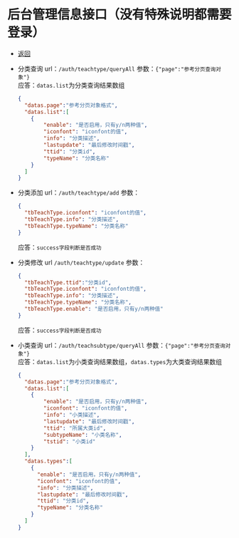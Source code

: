 # 后台管理信息接口（没有特殊说明都需要登录）

- [返回](README.md)
- 分类查询 url：`/auth/teachtype/queryAll`
  参数：`{"page":"参考分页查询对象"}`  
  应答：`datas.list`为分类查询结果数组

  ```json
  {
    "datas.page":"参考分页对象格式",
    "datas.list":[
      {
          "enable": "是否启用，只有y/n两种值",
          "iconfont": "iconfont的值",
          "info": "分类描述",
          "lastupdate": "最后修改时间戳",
          "ttid": "分类id",
          "typeName": "分类名称"
      }
    ]
  }
  ```

- 分类添加 url：`/auth/teachtype/add`
  参数：

  ```json
  {
    "tbTeachType.iconfont": "iconfont的值",
    "tbTeachType.info": "分类描述",
    "tbTeachType.typeName": "分类名称"
  }
  ```

  应答：`success字段判断是否成功`  

- 分类修改 url `/auth/teachtype/update`
  参数：

  ```json
  {
    "tbTeachType.ttid":"分类id",
    "tbTeachType.iconfont": "iconfont的值",
    "tbTeachType.info": "分类描述",
    "tbTeachType.typeName": "分类名称",
    "tbTeachType.enable": "是否启用，只有y/n两种值"
  }
  ```

  应答：`success字段判断是否成功`  
- 小类查询 url：`/auth/teachsubtype/queryAll`
  参数：`{"page":"参考分页查询对象"}`  
  应答：`datas.list`为小类查询结果数组，`datas.types`为大类查询结果数组

  ```json
  {
    "datas.page":"参考分页对象格式",
    "datas.list":[
      {
          "enable": "是否启用，只有y/n两种值",
          "iconfont": "iconfont的值",
          "info": "小类描述",
          "lastupdate": "最后修改时间戳",
          "ttid": "所属大类id",
          "subtypeName": "小类名称",
          "tstid": "小类id"
      }
    ],
    "datas.types":[
      {
        "enable": "是否启用，只有y/n两种值",
        "iconfont": "iconfont的值",
        "info": "分类描述",
        "lastupdate": "最后修改时间戳",
        "ttid": "分类id",
        "typeName": "分类名称"
      }
    ]
  }
  ```
